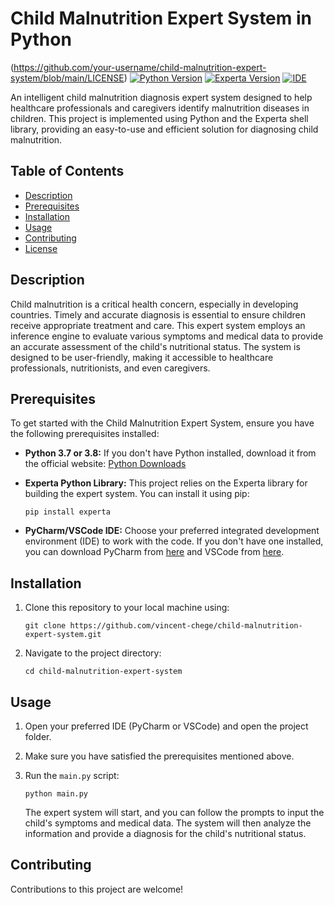 # Child Malnutrition Expert System in Python

(https://github.com/your-username/child-malnutrition-expert-system/blob/main/LICENSE)
[![Python Version](https://img.shields.io/badge/python-3.7%20%7C%203.8-blue)](https://www.python.org/downloads/)
[![Experta Version](https://img.shields.io/badge/experta-1.9.4-brightgreen)](https://pypi.org/project/experta/)
[![IDE](https://img.shields.io/badge/IDE-Pycharm%20%7C%20VSCode-orange)](https://www.jetbrains.com/pycharm/)

An intelligent child malnutrition diagnosis expert system designed to help healthcare professionals and caregivers identify malnutrition diseases in children. This project is implemented using Python and the Experta shell library, providing an easy-to-use and efficient solution for diagnosing child malnutrition.

## Table of Contents
- [Description](#description)
- [Prerequisites](#prerequisites)
- [Installation](#installation)
- [Usage](#usage)
- [Contributing](#contributing)
- [License](#license)

## Description
Child malnutrition is a critical health concern, especially in developing countries. Timely and accurate diagnosis is essential to ensure children receive appropriate treatment and care. This expert system employs an inference engine to evaluate various symptoms and medical data to provide an accurate assessment of the child's nutritional status. The system is designed to be user-friendly, making it accessible to healthcare professionals, nutritionists, and even caregivers.

## Prerequisites
To get started with the Child Malnutrition Expert System, ensure you have the following prerequisites installed:

- **Python 3.7 or 3.8:** If you don't have Python installed, download it from the official website: [Python Downloads](https://www.python.org/downloads/)

- **Experta Python Library:** This project relies on the Experta library for building the expert system. You can install it using pip:

  ```
  pip install experta
  ```

- **PyCharm/VSCode IDE:** Choose your preferred integrated development environment (IDE) to work with the code. If you don't have one installed, you can download PyCharm from [here](https://www.jetbrains.com/pycharm/) and VSCode from [here](https://code.visualstudio.com/).

## Installation
1. Clone this repository to your local machine using:

   ```
   git clone https://github.com/vincent-chege/child-malnutrition-expert-system.git
   ```

2. Navigate to the project directory:

   ```
   cd child-malnutrition-expert-system 
   ```

## Usage
1. Open your preferred IDE (PyCharm or VSCode) and open the project folder.

2. Make sure you have satisfied the prerequisites mentioned above.

3. Run the `main.py` script:

   ```
   python main.py
   ```

   The expert system will start, and you can follow the prompts to input the child's symptoms and medical data. The system will then analyze the information and provide a diagnosis for the child's nutritional status.

## Contributing
Contributions to this project are welcome!

